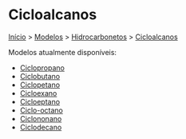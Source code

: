 # Cicloalcanos

[Início][inicio] > [Modelos][modelos] > [Hidrocarbonetos][hidrocarbonetos] > [Cicloalcanos][cicloalcanos]

Modelos atualmente disponíveis:

- [Ciclopropano](https://grsousajunior.github.io/modelos/hidrocarbonetos/cicloalcanos/ciclopropano)
- [Ciclobutano](https://grsousajunior.github.io/modelos/hidrocarbonetos/cicloalcanos/ciclobutano)
- [Ciclopetano](https://grsousajunior.github.io/modelos/hidrocarbonetos/cicloalcanos/ciclopentano)
- [Cicloexano](https://grsousajunior.github.io/modelos/hidrocarbonetos/cicloalcanos/cicloexano)
- [Cicloeptano](https://grsousajunior.github.io/modelos/hidrocarbonetos/cicloalcanos/cicloeptano)
- [Ciclo-octano](https://grsousajunior.github.io/modelos/hidrocarbonetos/cicloalcanos/ciclo-octano)
- [Ciclononano](https://grsousajunior.github.io/modelos/hidrocarbonetos/cicloalcanos/ciclononano)
- [Ciclodecano](https://grsousajunior.github.io/modelos/hidrocarbonetos/cicloalcanos/ciclodecano)

[inicio]: https://grsousajunior.github.io
[modelos]: https://grsousajunior.github.io/modelos
[hidrocarbonetos]: https://grsousajunior.github.io/modelos/hidrocarbonetos
[cicloalcanos]: https://grsousajunior.github.io/modelos/hidrocarbonetos/cicloalcanos

